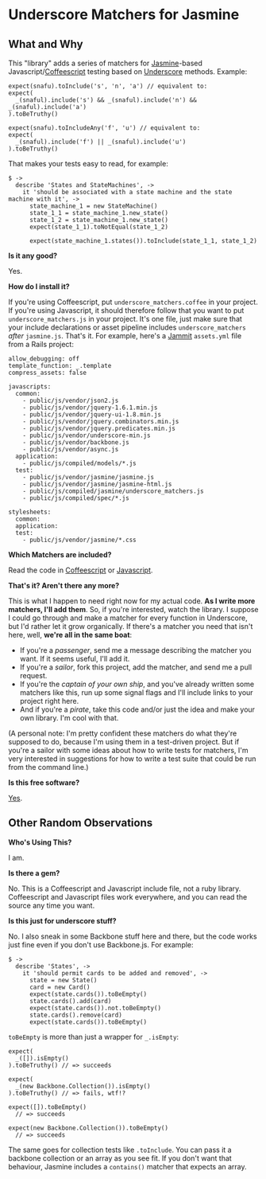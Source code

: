 Underscore Matchers for Jasmine
===

What and Why
---

This "library" adds a series of matchers for [Jasmine][1]-based Javascript/[Coffeescript][2] testing based on [Underscore][7] methods. Example:

    expect(snafu).toInclude('s', 'n', 'a') // equivalent to:
    expect(
      _(snaful).include('s') && _(snaful).include('n') && _(snaful).include('a')
    ).toBeTruthy()

    expect(snafu).toIncludeAny('f', 'u') // equivalent to:
    expect(
      _(snaful).include('f') || _(snaful).include('u')
    ).toBeTruthy()
    
[1]: https://github.com/pivotal/jasmine
[2]: https://github.com/jashkenas/coffee-script
[7]: http://documentcloud.github.com/underscore/

That makes your tests easy to read, for example:

    $ ->
      describe 'States and StateMachines', ->
        it 'should be associated with a state machine and the state machine with it', ->
          state_machine_1 = new StateMachine()
          state_1_1 = state_machine_1.new_state()
          state_1_2 = state_machine_1.new_state()
          expect(state_1_1).toNotEqual(state_1_2)
          
          expect(state_machine_1.states()).toInclude(state_1_1, state_1_2)

**Is it any good?**

Yes.

**How do I install it?**

If you're using Coffeescript, put `underscore_matchers.coffee` in your project. If you're using Javascript, it should therefore follow that you want to put `underscore_matchers.js` in your project. It's one file, just make sure that your include declarations or asset pipeline includes `underscore_matchers` *after* `jasmine.js`. That's it. For example, here's a [Jammit][3] `assets.yml` file from a Rails project:

    allow_debugging: off
    template_function: _.template
    compress_assets: false

    javascripts:
      common:
        - public/js/vendor/json2.js
        - public/js/vendor/jquery-1.6.1.min.js
        - public/js/vendor/jquery-ui-1.8.min.js
        - public/js/vendor/jquery.combinators.min.js
        - public/js/vendor/jquery.predicates.min.js
        - public/js/vendor/underscore-min.js
        - public/js/vendor/backbone.js
        - public/js/vendor/async.js
      application:
        - public/js/compiled/models/*.js
      test:
        - public/js/vendor/jasmine/jasmine.js
        - public/js/vendor/jasmine/jasmine-html.js
        - public/js/compiled/jasmine/underscore_matchers.js
        - public/js/compiled/spec/*.js

    stylesheets:
      common:
      application:
      test:
        - public/js/vendor/jasmine/*.css
        
[3]: https://github.com/documentcloud/jammit

**Which Matchers are included?**

Read the code in [Coffeescript][5] or [Javascript][6].

[5]: https://github.com/raganwald/Underscore-Matchers-for-Jasmine/blob/master/lib/underscore_matchers.coffee
[6]: https://github.com/raganwald/Underscore-Matchers-for-Jasmine/blob/master/lib/underscore_matchers.js

**That's it? Aren't there any more?**

This is what I happen to need right now for my actual code. **As I write more matchers, I'll add them**. So, if you're interested, watch the library. I suppose I could go through and make a matcher for every function in Underscore, but I'd rather let it grow organically. If there's a matcher you need that isn't here, well, **we're all in the same boat**:

* If you're a *passenger*, send me a message describing the matcher you want. If it seems useful, I'll add it.
* If you're a *sailor*, fork this project, add the matcher, and send me a pull request.
* If you're the *captain of your own ship*, and you've already written some matchers like this, run up some signal flags and I'll include links to your project right here.
* And if you're a *pirate*, take this code and/or just the idea and make your own library. I'm cool with that.

(A personal note: I'm pretty confident these matchers do what they're supposed to do, because I'm using them in a test-driven project. But if you're a sailor with some ideas about how to write tests for matchers, I'm very interested in suggestions for how to write a test suite that could be run from the command line.)

**Is this free software?**

[Yes][4].

[4]: https://github.com/raganwald/Underscore-Matchers-for-Jasmine/blob/master/license.txt

Other Random Observations
---

**Who's Using This?**

I am.

**Is there a gem?**

No. This is a Coffeescript and Javascript include file, not a ruby library. Coffeescript and Javascript files work everywhere, and you can read the source any time you want.

**Is this just for underscore stuff?**

No. I also sneak in some Backbone stuff here and there, but the code works just fine even if you don't use Backbone.js. For example:

    $ ->
      describe 'States', ->
        it 'should permit cards to be added and removed', ->
          state = new State()
          card = new Card()
          expect(state.cards()).toBeEmpty()
          state.cards().add(card)
          expect(state.cards()).not.toBeEmpty()
          state.cards().remove(card)
          expect(state.cards()).toBeEmpty()
          
`toBeEmpty` is more than just a wrapper for `_.isEmpty`:

    expect(
      _([]).isEmpty()
    ).toBeTruthy() // => succeeds
    
    expect(
      _(new Backbone.Collection()).isEmpty()
    ).toBeTruthy() // => fails, wtf!?
    
    expect([]).toBeEmpty()
      // => succeeds
      
    expect(new Backbone.Collection()).toBeEmpty()
      // => succeeds
      
The same goes for collection tests like `.toInclude`. You can pass it a backbone collection or an array as you see fit. If you don't want that behaviour, Jasmine includes a `contains()` matcher that expects an array.
